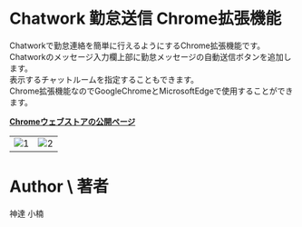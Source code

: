 # Chatwork 勤怠送信 Chrome拡張機能

Chatworkで勤怠連絡を簡単に行えるようにするChrome拡張機能です。  
Chatworkのメッセージ入力欄上部に勤怠メッセージの自動送信ボタンを追加します。  
表示するチャットルームを指定することもできます。  
Chrome拡張機能なのでGoogleChromeとMicrosoftEdgeで使用することができます。

**[Chromeウェブストアの公開ページ](https://chrome.google.com/webstore/detail/chatwork-timecard-plugin/ckoifmdeompppgeellbokfgekhojcheh?hl=ja)**

|||
|---|---|
|![1](https://lh3.googleusercontent.com/89WUB3DHqBL3WbhzXBxQYrJI84vxZoM2Zt2JpEIJ_OyIpuVgxuWPYvSLy1SKYNllICeh0MYk2hqRYvgjvrqoF-cGOQ=w640-h400-e365-rj-sc0x00ffffff)|![2](https://lh3.googleusercontent.com/97P8hILNVl8G3bDyINIrC6_nm-3s-Bano3HJr-rfQTmVhkMVZVnYuQqQuu64wkLDRwUdjxXsTsBzf5YZTcxRqMiFKA=w640-h400-e365-rj-sc0x00ffffff)|

# Author \ 著者

神達 小楠
